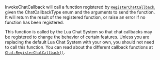 InvokeChatCallback will call a function registered by
[`RegisterChatCallback`](https://create.roblox.com/docs/reference/engine/classes/Chat#RegisterChatCallback), given the
ChatCallbackType enum and the arguments to send the function. It will
return the result of the registered function, or raise an error if no
function has been registered.

This function is called by the Lua Chat System so that chat callbacks may
be registered to change the behavior of certain features. Unless you are
replacing the default Lua Chat System with your own, you should not need
to call this function. You can read about the different callback functions
at [`Chat:RegisterChatCallback()`](https://create.roblox.com/docs/reference/engine/classes/Chat#RegisterChatCallback).